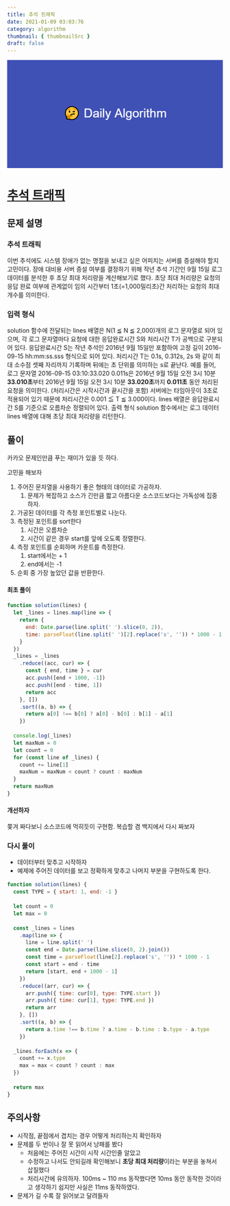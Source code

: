 ```yaml
---
title: 추석 트래픽
date: 2021-01-09 03:03:76
category: algorithm
thumbnail: { thumbnailSrc }
draft: false
---
```


![picture 22](images/2021-03-09/ba0118f82c0feeca7e76871c011166f54043143d3dd0994493963b5334b3472f.png)

# [추석 트래픽](https://programmers.co.kr/learn/courses/30/lessons/17676?language=javascript)

## 문제 설명

### 추석 트래픽

이번 추석에도 시스템 장애가 없는 명절을 보내고 싶은 어피치는 서버를 증설해야 할지 고민이다. 장애 대비용 서버 증설 여부를 결정하기 위해 작년 추석 기간인 9월 15일 로그 데이터를 분석한 후 초당 최대 처리량을 계산해보기로 했다. 초당 최대 처리량은 요청의 응답 완료 여부에 관계없이 임의 시간부터 1초(=1,000밀리초)간 처리하는 요청의 최대 개수를 의미한다.

### 입력 형식

solution 함수에 전달되는 lines 배열은 N(1 ≦ N ≦ 2,000)개의 로그 문자열로 되어 있으며, 각 로그 문자열마다 요청에 대한 응답완료시간 S와 처리시간 T가 공백으로 구분되어 있다.
응답완료시간 S는 작년 추석인 2016년 9월 15일만 포함하여 고정 길이 2016-09-15 hh:mm:ss.sss 형식으로 되어 있다.
처리시간 T는 0.1s, 0.312s, 2s 와 같이 최대 소수점 셋째 자리까지 기록하며 뒤에는 초 단위를 의미하는 s로 끝난다.
예를 들어, 로그 문자열 2016-09-15 03:10:33.020 0.011s은 2016년 9월 15일 오전 3시 10분 **33.010초**부터 2016년 9월 15일 오전 3시 10분 **33.020초**까지 **0.011초** 동안 처리된 요청을 의미한다. (처리시간은 시작시간과 끝시간을 포함)
서버에는 타임아웃이 3초로 적용되어 있기 때문에 처리시간은 0.001 ≦ T ≦ 3.000이다.
lines 배열은 응답완료시간 S를 기준으로 오름차순 정렬되어 있다.
출력 형식
solution 함수에서는 로그 데이터 lines 배열에 대해 초당 최대 처리량을 리턴한다.

## 풀이

카카오 문제인만큼 푸는 재미가 있을 듯 하다.

고민을 해보자

1. 주어진 문자열을 사용하기 좋은 형태의 데이터로 가공하자.
   1. 문제가 복잡하고 소스가 긴만큼 짧고 아름다운 소스코드보다는 가독성에 집중하자.
2. 가공된 데이터를 각 측정 포인트별로 나눈다.
3. 측정된 포인트를 sort한다
   1. 시간은 오름차순
   2. 시간이 같은 경우 start를 앞에 오도록 정렬한다.
4. 측정 포인트를 순회하며 카운트를 측정한다.
   1. start에서는 + 1
   2. end에서는 -1
5. 순회 중 가장 높았던 값을 반환한다.

#### 최초 풀이

```javascript
function solution(lines) {
  let _lines = lines.map(line => {
    return {
      end: Date.parse(line.split(' ').slice(0, 2)),
      time: parseFloat(line.split(' ')[2].replace('s', '')) * 1000 - 1,
    }
  })
  _lines = _lines
    .reduce((acc, cur) => {
      const { end, time } = cur
      acc.push([end + 1000, -1])
      acc.push([end - time, 1])
      return acc
    }, [])
    .sort((a, b) => {
      return a[0] !== b[0] ? a[0] - b[0] : b[1] - a[1]
    })

  console.log(_lines)
  let maxNum = 0
  let count = 0
  for (const line of _lines) {
    count += line[1]
    maxNum = maxNum < count ? count : maxNum
  }
  return maxNum
}
```

#### 개선하자

쫒겨 짜다보니 소스코드에 먹히듯이 구현함.
복습할 겸 백지에서 다시 짜보자

### 다시 풀이

- 데이터부터 맞추고 시작하자
- 예제에 주어진 데이터를 보고 정확하게 맞추고 나머지 부분을 구현하도록 한다.

```javascript
function solution(lines) {
  const TYPE = { start: 1, end: -1 }

  let count = 0
  let max = 0

  const _lines = lines
    .map(line => {
      line = line.split(' ')
      const end = Date.parse(line.slice(0, 2).join())
      const time = parseFloat(line[2].replace('s', '')) * 1000 - 1
      const start = end - time
      return [start, end + 1000 - 1]
    })
    .reduce((arr, cur) => {
      arr.push({ time: cur[0], type: TYPE.start })
      arr.push({ time: cur[1], type: TYPE.end })
      return arr
    }, [])
    .sort((a, b) => {
      return a.time !== b.time ? a.time - b.time : b.type - a.type
    })

  _lines.forEach(x => {
    count += x.type
    max = max < count ? count : max
  })

  return max
}
```

## 주의사항

- 시작점, 끝점에서 겹치는 경우 어떻게 처리하는지 확인하자
- 문제를 두 번이나 잘 못 읽어서 낭패를 봤다
  - 처음에는 주어진 시간이 시작 시간인줄 알았고
  - 수정하고 나서도 안되길래 확인해보니 **초당 최대 처리량**이라는 부분을 놓쳐서 삽질했다
  - 처리시간에 유의하자. 100ms ~ 110 ms 동작했다면 10ms 동안 동작한 것이라고 생각하기 쉽지만 사실은 11ms 동작하였다.
- 문제가 길 수록 잘 읽어보고 달려들자
